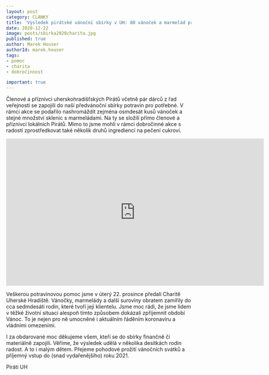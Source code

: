 ```yaml
---
layout: post
category: CLANKY
title: 'Výsledek pirátské vánoční sbírky v UH: 80 vánoček a marmelád pro místní Charitu'
date: 2020-12-22
image: posts/sbirka2020charita.jpg
published: true
author: Marek Houser
authorId: marek.houser
tags: 
- pomoc
- charita
- dobročinnost

important: true
---
```


Členové a příznivci uherskohradišťských Pirátů včetně pár dárců z řad veřejnosti se zapojili do naší předvánoční sbírky potravin pro potřebné. V rámci akce se podařilo nashromáždit zejména osmdesát kusů vánoček a stejné množství sklenic s marmeládami. Na ty se složili přímo členové a příznivci lokálních Pirátů. Mimo to jsme mohli v rámci dobročinné akce s radostí zprostředkovat také několik druhů ingrediencí na pečení cukroví.

<iframe src="https://albumizr.com/a/SsUo" scrolling="no" frameborder="0" allowfullscreen width="700" height="400"></iframe>

Veškerou potravinovou pomoc jsme v úterý 22. prosince předali Charitě Uherské Hradiště. Vánočky, marmelády a další suroviny obratem zamířily do cca sedmdesáti rodin, které tvoří její klientelu. Jsme moc rádi, že jsme lidem v těžké životní situaci alespoň tímto způsobem dokázali zpříjemnit období Vánoc. To je nejen pro ně umocněné i aktuálním řáděním koronaviru a vládními omezeními.

I za obdarované moc děkujeme všem, kteří se do sbírky finančně či materiálně zapojili. Věříme, že výsledek udělá v několika desítkách rodin radost. A to i malým dětem. Přejeme pohodové prožití vánočních svátků a příjemný vstup do (snad vydařenějšího) roku 2021.

Piráti UH
